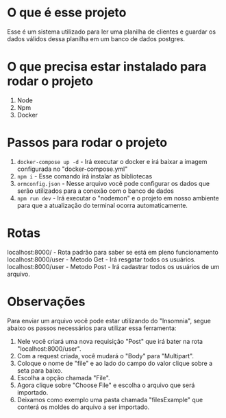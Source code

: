 # O que é esse projeto
Esse é um sistema utilizado para ler uma planilha de clientes e guardar os dados válidos dessa planilha em um banco de dados postgres.

# O que precisa estar instalado para rodar o projeto
1. Node 
2. Npm
3. Docker

# Passos para rodar o projeto
1. `docker-compose up -d` - Irá executar o docker e irá baixar a imagem configurada no "docker-compose.yml"
2. `npm i` - Esse comando irá instalar as bibliotecas
3. `ormconfig.json` - Nesse arquivo você pode configurar os dados que serão utilizados para a conexão com o banco de dados
4. `npm run dev` - Irá executar o "nodemon" e o projeto em nosso ambiente para que a atualização do terminal ocorra automaticamente.

# Rotas
localhost:8000/ - Rota padrão para saber se está em pleno funcionamento
localhost:8000/user - Metodo Get - Irá resgatar todos os usuários.
localhost:8000/user - Metodo Post - Irá cadastrar todos os usuários de um arquivo.

# Observações
Para enviar um arquivo você pode estar utilizando do "Insomnia", segue abaixo os passos necessários para utilizar essa ferramenta:
1. Nele você criará uma nova requisição "Post" que irá bater na rota "localhost:8000/user".
2. Com a request criada, você mudará o "Body" para "Multipart".
3. Coloque o nome de "file" e ao lado do campo do valor clique sobre a seta para baixo.
4. Escolha a opção chamada "File".
5. Agora clique sobre "Choose File" e escolha o arquivo que será importado.
6. Deixamos como exemplo uma pasta chamada "filesExample" que conterá os moldes do arquivo a ser importado.

